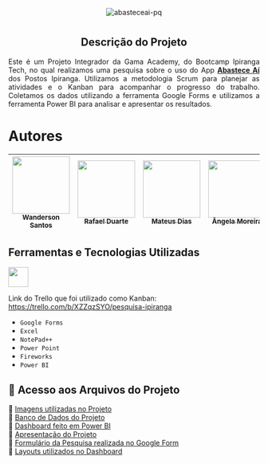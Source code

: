 <div align="center">

![abasteceai-pq](https://github.com/RafsDuarte/Projeto_Integrador_Gama-Ipiranga/assets/74211185/0200feed-6c56-461e-8b05-a11e3df2f129)

</div>  

# <h2 align="center">Descrição do Projeto</h2>

<p align="justify">Este é um Projeto Integrador da Gama Academy, do Bootcamp Ipiranga Tech, no qual realizamos uma pesquisa sobre o uso do App <strong><u>Abastece Aí</u></strong> dos Postos Ipiranga. Utilizamos a metodologia Scrum para planejar as atividades e o Kanban para acompanhar o progresso do trabalho. Coletamos os dados utilizando a ferramenta Google Forms e utilizamos a ferramenta Power BI para analisar e apresentar os resultados.</p>

# Autores

| [<img src="https://avatars.githubusercontent.com/u/74211185?s=96&v=4" width=115><br><sub>Wanderson Santos</sub>](https://github.com/WSantosRJ) |  [<img src="https://avatars.githubusercontent.com/u/39318816?v=4" width=115><br><sub>Rafael Duarte</sub>](https://github.com/RafsDuarte) |  [<img src="https://avatars.githubusercontent.com/u/132855007?v=4" width=115><br><sub>Mateus Dias</sub>](https://github.com/mateusdias97) | [<img src="https://avatars.githubusercontent.com/u/133434529?v=4" width=115><br><sub>Ângela Moreira</sub>](https://github.com/Airamalegna) | [<img src="https://avatars.githubusercontent.com/u/133436388?v=4" width=115><br><sub>Caroline Aragão</sub>](https://github.com/Carol-1986) |
| :---: | :---: | :---: | :---: | :---: |


## Ferramentas e Tecnologias Utilizadas

<img src="https://cdn.jsdelivr.net/gh/devicons/devicon/icons/git/git-original.svg" width="40" height="40"/>

Link do Trello que foi utilizado como Kanban: https://trello.com/b/XZZqzSYO/pesquisa-ipiranga

- ``Google Forms``
- ``Excel``
- ``NotePad++``
- ``Power Point``
- ``Fireworks``
- ``Power BI``


## 📁 Acesso aos Arquivos do Projeto
:file_folder:  [Imagens utilizadas no Projeto](https://github.com/WSantosRJ/Projeto_Integrador_Gama-Ipiranga/tree/master/Imgs)<br>
:file_folder:  [Banco de Dados do Projeto](https://github.com/WSantosRJ/Projeto_Integrador_Gama-Ipiranga/tree/master/DB)<br>
:floppy_disk:  [Dashboard feito em Power BI](https://github.com/WSantosRJ/Projeto_Integrador_Gama-Ipiranga/blob/master/Dashboards-Pesq-App-Ipiranga-Abasteceai.pbix)<br>
:floppy_disk:  [Apresentação do Projeto](https://github.com/WSantosRJ/Projeto_Integrador_Gama-Ipiranga/blob/master/Apresentacao.pptx)<br>
:floppy_disk:  [Formulário da Pesquisa realizada no Google Form](https://github.com/WSantosRJ/Projeto_Integrador_Gama-Ipiranga/blob/master/formulario-pesquisa.pdf)<br>
:floppy_disk:  [Layouts utilizados no Dashboard](https://github.com/WSantosRJ/Projeto_Integrador_Gama-Ipiranga/blob/master/layout.pptx)
